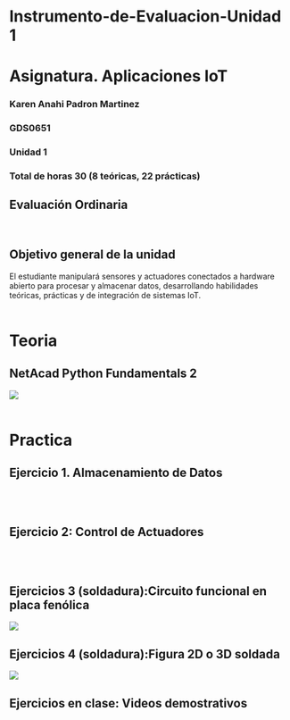 # Instrumento-de-Evaluacion-Unidad 1
# Asignatura. Aplicaciones IoT
### Karen Anahi Padron Martinez
 ### GDS0651
### Unidad 1
### Total de horas 30 (8 teóricas, 22 prácticas)
## Evaluación Ordinaria 
<br>

## Objetivo general de la unidad
El estudiante manipulará sensores y actuadores conectados a hardware abierto para procesar y almacenar datos, desarrollando habilidades teóricas, prácticas y de integración de sistemas IoT.
<br>
<br>

# Teoria 
## NetAcad Python Fundamentals 2
<img src= "https://github.com/user-attachments/assets/d6258093-83f9-4285-8ebb-691186417d02" wigth=100/>

<br>
<br>

# Practica
## Ejercicio 1. Almacenamiento de Datos
<br>
<br>

## Ejercicio 2: Control de Actuadores
<br>
<br>

## Ejercicios 3 (soldadura):Circuito funcional en placa fenólica

<img src="https://github.com/user-attachments/assets/dc52473c-e66e-479e-8375-ed0265cee2ff" wigth=100/>

<br>

## Ejercicios 4 (soldadura):Figura 2D o 3D soldada

<img src="https://github.com/user-attachments/assets/a2543b07-6569-4ca6-af16-ea6a95d64a1b" wigth=100/>
<br>

## Ejercicios en clase: Videos demostrativos
<br>
<br>
